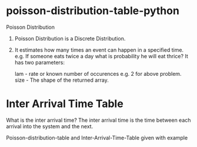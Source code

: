 # poisson-distribution-table-python

Poisson Distribution

1. Poisson Distribution is a Discrete Distribution.
2. It estimates how many times an event can happen in a specified time. e.g. If someone eats twice a day what is probability he will eat thrice? It has two parameters:
    
    lam - rate or known number of occurences e.g. 2 for above problem.
    size - The shape of the returned array.
    
    
    
# Inter Arrival Time Table

What is the inter arrival time?
The inter arrival time is the time between each arrival into the system and the next.



Poisson-distribution-table and Inter-Arrival-Time-Table
given with example
